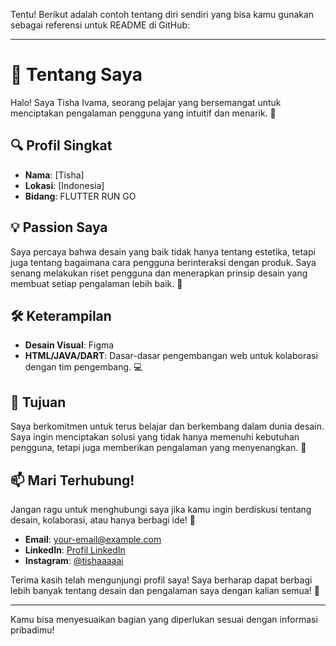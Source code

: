 Tentu! Berikut adalah contoh tentang diri sendiri yang bisa kamu gunakan sebagai referensi untuk README di GitHub:

---

# 👋 Tentang Saya

Halo! Saya Tisha Ivama, seorang pelajar yang bersemangat untuk menciptakan pengalaman pengguna yang intuitif dan menarik. 🎨

## 🔍 Profil Singkat

- **Nama**: [Tisha]
- **Lokasi**: [Indonesia]
- **Bidang**: FLUTTER RUN GO

## 💡 Passion Saya

Saya percaya bahwa desain yang baik tidak hanya tentang estetika, tetapi juga tentang bagaimana cara pengguna berinteraksi dengan produk. Saya senang melakukan riset pengguna dan menerapkan prinsip desain yang membuat setiap pengalaman lebih baik. 🌟

## 🛠 Keterampilan

- **Desain Visual**: Figma
- **HTML/JAVA/DART**: Dasar-dasar pengembangan web untuk kolaborasi dengan tim pengembang. 💻

## 🎯 Tujuan

Saya berkomitmen untuk terus belajar dan berkembang dalam dunia desain. Saya ingin menciptakan solusi yang tidak hanya memenuhi kebutuhan pengguna, tetapi juga memberikan pengalaman yang menyenangkan. 🚀

## 📫 Mari Terhubung!

Jangan ragu untuk menghubungi saya jika kamu ingin berdiskusi tentang desain, kolaborasi, atau hanya berbagi ide! 📧

- **Email**: your-email@example.com
- **LinkedIn**: [Profil LinkedIn](https://www.linkedin.com/in/yourprofile)
- **Instagram**: [@tishaaaaai](https://instagram.com/tishaaaaai)

Terima kasih telah mengunjungi profil saya! Saya berharap dapat berbagi lebih banyak tentang desain dan pengalaman saya dengan kalian semua! 🎉

--- 

Kamu bisa menyesuaikan bagian yang diperlukan sesuai dengan informasi pribadimu!

